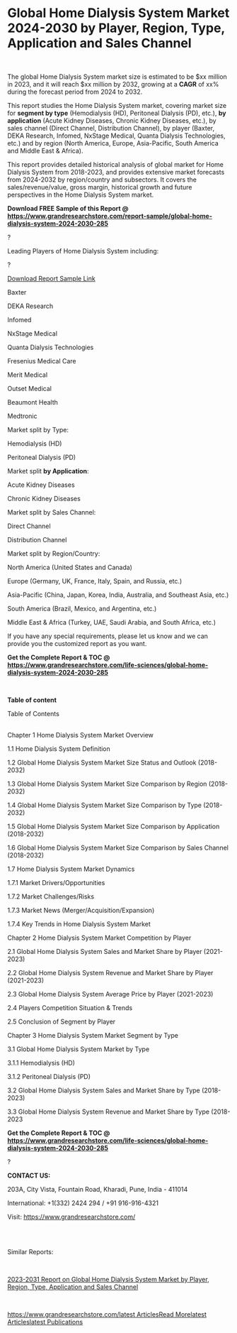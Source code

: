 <h1>Global Home Dialysis System Market 2024-2030 by Player, Region, Type, Application and Sales Channel</h1><br/><p>The global Home Dialysis System market size is estimated to be $xx million in 2023, and it will reach $xx million by 2032, growing at a <strong>CAGR</strong> of xx% during the forecast period from 2024 to 2032.</p>
 
 
 
 <p>This report studies the Home Dialysis System market, covering market size for <strong>segment by type</strong> (Hemodialysis (HD), Peritoneal Dialysis (PD), etc.), <strong>by application</strong> (Acute Kidney Diseases, Chronic Kidney Diseases, etc.), by sales channel (Direct Channel, Distribution Channel), by player (Baxter, DEKA Research, Infomed, NxStage Medical, Quanta Dialysis Technologies, etc.) and by region (North America, Europe, Asia-Pacific, South America and Middle East & Africa).</p>
 
 
 
 <p>This report provides detailed historical analysis of global market for Home Dialysis System from 2018-2023, and provides extensive market forecasts from 2024-2032 by region/country and subsectors. It covers the sales/revenue/value, gross margin, historical growth and future perspectives in the Home Dialysis System market.</p>
 
 
 
 <div><b>Download FREE Sample of this Report @ <a href="https://www.grandresearchstore.com/report-sample/global-home-dialysis-system-2024-2030-285">https://www.grandresearchstore.com/report-sample/global-home-dialysis-system-2024-2030-285</a></b></div>
 
 
 
 <p>? </p>
 
 
 
 <p>Leading Players of Home Dialysis System including:</p>
 
 
 
 <p>? </p>
 
 
 
 <p><a href="https://www.grandresearchstore.com/mr-admin/report-sample/global-home-dialysis-system-2024-2030-285">Download Report Sample Link</a></p>
 
 
 
 <p>Baxter</p>
 
 
 
 <p>DEKA Research</p>
 
 
 
 <p>Infomed</p>
 
 
 
 <p>NxStage Medical</p>
 
 
 
 <p>Quanta Dialysis Technologies</p>
 
 
 
 <p>Fresenius Medical Care</p>
 
 
 
 <p>Merit Medical</p>
 
 
 
 <p>Outset Medical</p>
 
 
 
 <p>Beaumont Health</p>
 
 
 
 <p>Medtronic</p>
 
 
 
 <p>Market split by Type:</p>
 
 
 
 <p>Hemodialysis (HD)</p>
 
 
 
 <p>Peritoneal Dialysis (PD)</p>
 
 
 
 <p>Market split <strong>by Application</strong>:</p>
 
 
 
 <p>Acute Kidney Diseases</p>
 
 
 
 <p>Chronic Kidney Diseases</p>
 
 
 
 <p>Market split by Sales Channel:</p>
 
 
 
 <p>Direct Channel</p>
 
 
 
 <p>Distribution Channel</p>
 
 
 
 <p>Market split by Region/Country:</p>
 
 
 
 <p>North America (United States and Canada)</p>
 
 
 
 <p>Europe (Germany, UK, France, Italy, Spain, and Russia, etc.)</p>
 
 
 
 <p>Asia-Pacific (China, Japan, Korea, India, Australia, and Southeast Asia, etc.)</p>
 
 
 
 <p>South America (Brazil, Mexico, and Argentina, etc.)</p>
 
 
 
 <p>Middle East & Africa (Turkey, UAE, Saudi Arabia, and South Africa, etc.)</p>
 
 
 
 <p>If you have any special requirements, please let us know and we can provide you the customized report as you want.</p>
 
 
 
 <div><b>Get the Complete Report & TOC @ <a href="https://www.grandresearchstore.com/life-sciences/global-home-dialysis-system-2024-2030-285">https://www.grandresearchstore.com/life-sciences/global-home-dialysis-system-2024-2030-285</a></b></div>
 
 
 
 <p><br />
 
 <b>Table of content</b></p>
 
 
 
 <p>Table of Contents<br />
 
 <br />
 
 Chapter 1 Home Dialysis System Market Overview<br />
 
 1.1 Home Dialysis System Definition<br />
 
 1.2 Global Home Dialysis System Market Size Status and Outlook (2018-2032)<br />
 
 1.3 Global Home Dialysis System Market Size Comparison by Region (2018-2032)<br />
 
 1.4 Global Home Dialysis System Market Size Comparison by Type (2018-2032)<br />
 
 1.5 Global Home Dialysis System Market Size Comparison by Application (2018-2032)<br />
 
 1.6 Global Home Dialysis System Market Size Comparison by Sales Channel (2018-2032)<br />
 
 1.7 Home Dialysis System Market Dynamics<br />
 
 1.7.1 Market Drivers/Opportunities<br />
 
 1.7.2 Market Challenges/Risks<br />
 
 1.7.3 Market News (Merger/Acquisition/Expansion)<br />
 
 1.7.4 Key Trends in Home Dialysis System Market<br />
 
 Chapter 2 Home Dialysis System Market Competition by Player<br />
 
 2.1 Global Home Dialysis System Sales and Market Share by Player (2021-2023)<br />
 
 2.2 Global Home Dialysis System Revenue and Market Share by Player (2021-2023)<br />
 
 2.3 Global Home Dialysis System Average Price by Player (2021-2023)<br />
 
 2.4 Players Competition Situation & Trends<br />
 
 2.5 Conclusion of Segment by Player<br />
 
 Chapter 3 Home Dialysis System Market Segment by Type<br />
 
 3.1 Global Home Dialysis System Market by Type<br />
 
 3.1.1 Hemodialysis (HD)<br />
 
 3.1.2 Peritoneal Dialysis (PD)<br />
 
 3.2 Global Home Dialysis System Sales and Market Share by Type (2018-2023)<br />
 
 3.3 Global Home Dialysis System Revenue and Market Share by Type (2018-2023</p>
 
 
 
 <div><b>Get the Complete Report & TOC @ <a href="https://www.grandresearchstore.com/life-sciences/global-home-dialysis-system-2024-2030-285">https://www.grandresearchstore.com/life-sciences/global-home-dialysis-system-2024-2030-285</a></b></div>
 
 
 
 <p>? </p>
 
 
 
 <p><b>CONTACT US:</b><br />
 
 203A, City Vista, Fountain Road, Kharadi, Pune, India - 411014<br />
 
 International: +1(332) 2424 294 / +91 916-916-4321<br />
 
 Visit: <a href="https://www.grandresearchstore.com/">https://www.grandresearchstore.com/</a><br />
 
 <br />
 
 <br />
 
 Similar Reports:<br />
 
 <br />
 
 <a href="https://www.grandresearchstore.com/life-sciences/global-on-home-dialysis-system-2023-2031-545">2023-2031 Report on Global Home Dialysis System Market by Player, Region, Type, Application and Sales Channel</a><br />
 
 <br />
 
 <a href="https://gyeongbokgung.com">https://www.grandresearchstore.com/</a><a href="https://hallyeomaritime.com">latest Articles</a><a href="https://jingwansa.com">Read More</a><a href="https://nguoiviet.jp/">latest Articles</a><a href="https://www.intelmarketresearch.com/">latest Publications</a></p>